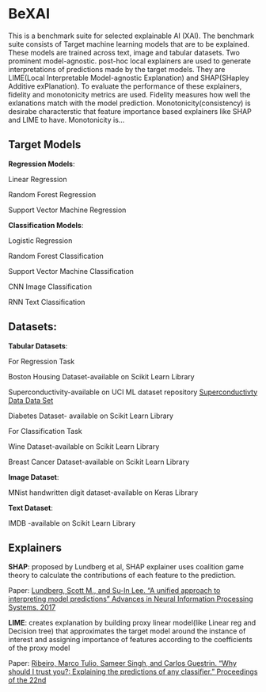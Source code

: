 # BeXAI
This is a benchmark suite for selected explainable AI (XAI).
The benchmark suite consists of Target machine learning models that are to be explained. These models are trained across text, image and tabular datasets. Two prominent model-agnostic. post-hoc local explainers are used to generate interpretations of predictions made by the target models. They are LIME(Local Interpretable Model-agnostic Explanation) and SHAP(SHapley Additive exPlanation). To evaluate the performance of these explainers, fidelity and monotonicity metrics are used. Fidelity measures how well the exlanations match with the model prediction. Monotonicity(consistency) is desirabe characterstic that feature importance based explainers like SHAP and LIME to have. Monotonicity is...

## Target Models

**Regression Models**:

Linear Regression

Random Forest Regression

Support Vector Machine Regression


**Classification Models**:

Logistic Regression

Random Forest Classification

Support Vector Machine Classification

CNN Image Classification

RNN Text Classification

## Datasets:

**Tabular Datasets**:

For Regression Task

Boston Housing Dataset-available on Scikit Learn Library

Superconductivity-available on UCI ML dataset repository [Superconductivty Data Data Set](https://archive.ics.uci.edu/ml/datasets/superconductivty+data)

Diabetes Dataset- available on Scikit Learn Library

For Classification Task

Wine Dataset-available on Scikit Learn Library

Breast Cancer Dataset-available on Scikit Learn Library


**Image Dataset**:

MNist handwritten digit dataset-available on Keras Library

**Text Dataset**:

IMDB -available on Scikit Learn Library

## Explainers

**SHAP**: proposed by Lundberg et al, SHAP explainer uses coalition game theory to calculate the contributions of each feature to the prediction.

Paper: [Lundberg, Scott M., and Su-In Lee. “A unified approach to interpreting model predictions” Advances in Neural Information Processing Systems. 2017](https://arxiv.org/abs/1705.07874)

**LIME**:  creates explanation by building proxy linear model(like Linear reg and Decision tree) that approximates the target model around the instance of interest and assigning importance of features according to the coefficients of the proxy model 

Paper: [Ribeiro, Marco Tulio, Sameer Singh, and Carlos Guestrin. “Why should I trust you?: Explaining the predictions of any classifier.” Proceedings of the 22nd](https://arxiv.org/abs/1602.04938) 
